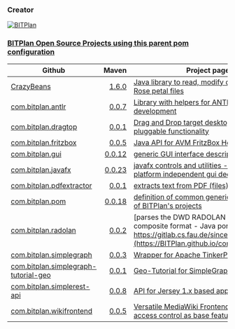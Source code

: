 ### Creator
[![BITPlan](http://wiki.bitplan.com/images/wiki/thumb/3/38/BITPlanLogoFontLessTransparent.png/198px-BITPlanLogoFontLessTransparent.png)](http://www.bitplan.com)
### [BITPlan Open Source Projects using this parent pom configuration](http://www.bitplan.com/index.php/OpenSource)
| Github        | Maven         | Project pages  |
| ------------- | ------------: | ---------------|
| [CrazyBeans](https://github.com/BITPlan/CrazyBeans) | [1.6.0](https://search.maven.org/artifact/com.bitplan/org.crazybeans/1.6.0/jar)      |   [Java library to read, modify or create Rational Rose petal files](https://BITPlan.github.io/CrazyBeans) |
| [com.bitplan.antlr](https://github.com/BITPlan/com.bitplan.antlr) | [0.0.7](https://search.maven.org/artifact/com.bitplan.antlr/com.bitplan.antlr/0.0.7/jar)      |   [Library with helpers for ANTLR Language development](https://BITPlan.github.io/com.bitplan.antlr) |
| [com.bitplan.dragtop](https://github.com/BITPlan/com.bitplan.dragtop) | [0.0.1](https://search.maven.org/artifact/com.bitplan.dragtop/com.bitplan.dragtop/0.0.1/jar)      |   [Drag and Drop target desktop application with pluggable functionality](https://BITPlan.github.io/com.bitplan.dragtop) |
| [com.bitplan.fritzbox](https://github.com/BITPlan/com.bitplan.fritzbox) | [0.0.5](https://search.maven.org/artifact/com.bitplan/com.bitplan.fritzbox/0.0.5/jar)      |   [Java API for AVM FritzBox Homeautomation](https://BITPlan.github.io/com.bitplan.fritzbox) |
| [com.bitplan.gui](https://github.com/BITPlan/com.bitplan.gui) | [0.0.12](https://search.maven.org/artifact/com.bitplan.gui/com.bitplan.gui/0.0.12/jar)      |   [generic GUI interface description](https://BITPlan.github.io/com.bitplan.gui) |
| [com.bitplan.javafx](https://github.com/BITPlan/com.bitplan.javafx) | [0.0.23](https://search.maven.org/artifact/com.bitplan.gui/com.bitplan.javafx/0.0.23/jar)      |   [javafx controls and utilities - with binding to platform independent gui declaration](https://BITPlan.github.io/com.bitplan.javafx) |
| [com.bitplan.pdfextractor](https://github.com/BITPlan/com.bitplan.pdfextractor) | [0.0.1](https://search.maven.org/artifact/com.bitplan.pdfextractor/com.bitplan.pdfextractor/0.0.1/jar)      |   [extracts text from PDF (files)](https://BITPlan.github.io/com.bitplan.pdfextractor) |
| [com.bitplan.pom](https://github.com/BITPlan/com.bitplan.pom) | [0.0.18](https://search.maven.org/artifact/com.bitplan.pom/com.bitplan.pom/0.0.18/jar)      |   [definition of common generic maven aspects of BITPlan's projects](https://BITPlan.github.io/com.bitplan.pom) |
| [com.bitplan.radolan](https://github.com/BITPlan/com.bitplan.radolan) | [0.0.2](https://search.maven.org/artifact/com.bitplan.radolan/com.bitplan.radolan/0.0.2/jar)      |   [parses the DWD RADOLAN / RADVOR radar composite format - Java port of https://gitlab.cs.fau.de/since/radolan](https://BITPlan.github.io/com.bitplan.radolan) |
| [com.bitplan.simplegraph](https://github.com/BITPlan/com.bitplan.simplegraph) | [0.0.3](https://search.maven.org/artifact/com.bitplan.simplegraph/com.bitplan.simplegraph/0.0.3/jar)      |   [Wrapper for Apache TinkerPop](https://BITPlan.github.io/com.bitplan.simplegraph) |
| [com.bitplan.simplegraph-tutorial-geo](https://github.com/BITPlan/com.bitplan.simplegraph-tutorial-geo) | [0.0.1](https://search.maven.org/artifact/com.bitplan.simplegraph-tutorial-geo/com.bitplan.simplegraph-tutorial-geo/0.0.1/jar)      |   [Geo-Tutorial for SimpleGraph](https://BITPlan.github.io/com.bitplan.simplegraph-tutorial-geo) |
| [com.bitplan.simplerest-api](https://github.com/BITPlan/com.bitplan.simplerest-api) | [0.0.8](https://search.maven.org/artifact/com.bitplan.rest/com.bitplan.simplerest-api/0.0.8/jar)      |   [API for Jersey 1.x based apps](https://BITPlan.github.io/com.bitplan.simplerest-api) |
| [com.bitplan.wikifrontend](https://github.com/BITPlan/com.bitplan.wikifrontend) | [0.0.5](https://search.maven.org/artifact/com.bitplan.wikifrontend/com.bitplan.wikifrontend/0.0.5/jar)      |   [Versatile MediaWiki Frontend - page filter and access control as base feature](https://BITPlan.github.io/com.bitplan.wikifrontend) |
